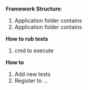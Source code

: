 **Framework Structure**:
1. Application folder contains
1. Application folder contains

**How to rub tests**
1. cmd to execute

**How to**
1. Add new tests
1. Register to ...
